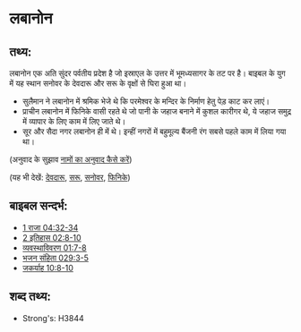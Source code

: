 # लबानोन #

## तथ्य: ##

लबानोन एक अति सुंदर पर्वतीय प्रदेश है जो इस्राएल के उत्तर में भूमध्यसागर के तट पर है। बाइबल के युग में यह स्थान सनोवर के देवदारू और सरू के वृक्षों से घिरा हुआ था।

* सुलैमान ने लबानोन में श्रमिक भेजे थे कि परमेश्वर के मन्दिर के निर्माण हेतु पेड़ काट कर लाएं।
* प्राचीन लबानोन में फिनिके वासी रहते थे जो पानी के जहाज बनाने में कुशल कारीगर थे, ये जहाज समुद्र में व्यापार के लिए काम में लिए जाते थे।
* सूर और सैदा नगर लबानोन ही में थे। इन्हीं नगरों में बहुमूल्य बैंजनी रंग सबसे पहले काम में लिया गया था।

(अनुवाद के सुझाव [नामों का अनुवाद कैसे करें](rc://hi/ta/man/translate/translate-names))

(यह भी देखें: [देवदारू](../other/cedar.md), [सरू](../other/cypress.md), [सनोवर](../other/fir.md), [फिनिके](../names/phonecia.md))

## बाइबल सन्दर्भ: ##

* [1 राजा 04:32-34](rc://hi/tn/help/1ki/04/32)
* [2 इतिहास 02:8-10](rc://hi/tn/help/2ch/02/08)
* [व्यवस्थाविवरण 01:7-8](rc://hi/tn/help/deu/01/07)
* [भजन संहिता 029:3-5](rc://hi/tn/help/psa/029/003)
* [जकर्याह 10:8-10](rc://hi/tn/help/zec/10/08)

## शब्द तथ्य: ##

* Strong's: H3844
